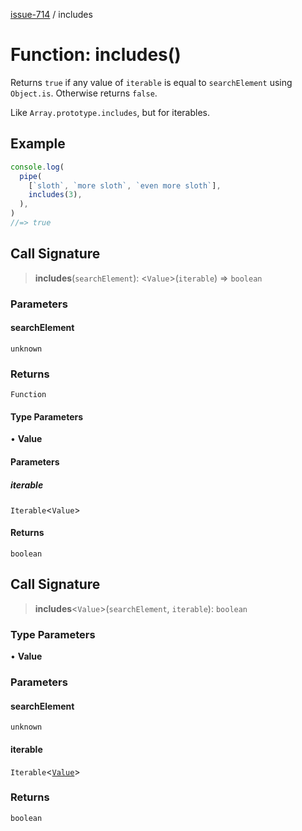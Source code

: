 [issue-714](../README.md) / includes

# Function: includes()

Returns `true` if any value of `iterable` is equal to `searchElement` using
`Object.is`. Otherwise returns `false`.

Like `Array.prototype.includes`, but for iterables.

## Example

```js
console.log(
  pipe(
    [`sloth`, `more sloth`, `even more sloth`],
    includes(3),
  ),
)
//=> true
```

## Call Signature

> **includes**(`searchElement`): \<`Value`\>(`iterable`) => `boolean`

### Parameters

#### searchElement

`unknown`

### Returns

`Function`

#### Type Parameters

• **Value**

#### Parameters

##### iterable

`Iterable`\<`Value`\>

#### Returns

`boolean`

## Call Signature

> **includes**\<`Value`\>(`searchElement`, `iterable`): `boolean`

### Type Parameters

• **Value**

### Parameters

#### searchElement

`unknown`

#### iterable

`Iterable`\<[`Value`](includes.html#includesvalue)\>

### Returns

`boolean`
